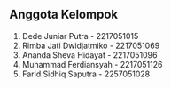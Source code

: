 ## Anggota Kelompok

1. Dede Juniar Putra - 2217051015
2. Rimba Jati Dwidjatmiko - 2217051069
3. Ananda Sheva Hidayat - 2217051096
4. Muhammad Ferdiansyah - 2217051126
5. Farid Sidhiq Saputra - 2257051028
